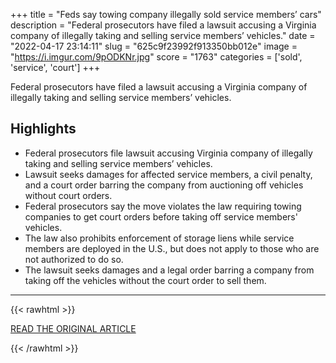 +++
title = "Feds say towing company illegally sold service members’ cars"
description = "Federal prosecutors have filed a lawsuit accusing a Virginia company of illegally taking and selling service members’ vehicles."
date = "2022-04-17 23:14:11"
slug = "625c9f23992f913350bb012e"
image = "https://i.imgur.com/9pODKNr.jpg"
score = "1763"
categories = ['sold', 'service', 'court']
+++

Federal prosecutors have filed a lawsuit accusing a Virginia company of illegally taking and selling service members’ vehicles.

## Highlights

- Federal prosecutors file lawsuit accusing Virginia company of illegally taking and selling service members’ vehicles.
- Lawsuit seeks damages for affected service members, a civil penalty, and a court order barring the company from auctioning off vehicles without court orders.
- Federal prosecutors say the move violates the law requiring towing companies to get court orders before taking off service members' vehicles.
- The law also prohibits enforcement of storage liens while service members are deployed in the U.S., but does not apply to those who are not authorized to do so.
- The lawsuit seeks damages and a legal order barring a company from taking off the vehicles without the court order to sell them.

---

{{< rawhtml >}}
  <p class="article-category">
    <a target="_blank" href="https://wtop.com/virginia/2022/04/feds-say-towing-company-illegally-sold-service-members-cars/">READ THE ORIGINAL ARTICLE</a>
  </p>
{{< /rawhtml >}}
